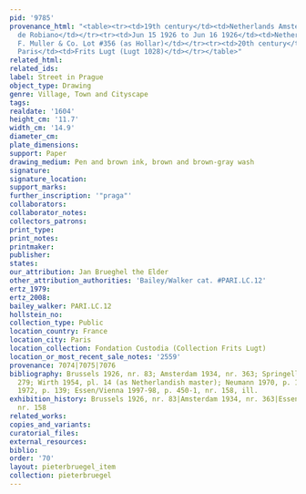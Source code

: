 ```yaml
---
pid: '9785'
provenance_html: "<table><tr><td>19th century</td><td>Netherlands Amsterdam</td><td>Comte
  de Robiano</td></tr><tr><td>Jun 15 1926 to Jun 16 1926</td><td>Netherlands Amsterdam</td><td>Sale
  F. Muller & Co. Lot #356 (as Hollar)</td></tr><tr><td>20th century</td><td>France
  Paris</td><td>Frits Lugt (Lugt 1028)</td></tr></table>"
related_html:
related_ids:
label: Street in Prague
object_type: Drawing
genre: Village, Town and Cityscape
tags:
realdate: '1604'
height_cm: '11.7'
width_cm: '14.9'
diameter_cm:
plate_dimensions:
support: Paper
drawing_medium: Pen and brown ink, brown and brown-gray wash
signature:
signature_location:
support_marks:
further_inscription: '"praga"'
collaborators:
collaborator_notes:
collectors_patrons:
print_type:
print_notes:
printmaker:
publisher:
states:
our_attribution: Jan Brueghel the Elder
other_attribution_authorities: 'Bailey/Walker cat. #PARI.LC.12'
ertz_1979:
ertz_2008:
bailey_walker: PARI.LC.12
hollstein_no:
collection_type: Public
location_country: France
location_city: Paris
location_collection: Fondation Custodia (Collection Frits Lugt)
location_or_most_recent_sale_notes: '2559'
provenance: 7074|7075|7076
bibliography: Brussels 1926, nr. 83; Amsterdam 1934, nr. 363; Springell 1938, nr.
  279; Wirth 1954, pl. 14 (as Netherlandish master); Neumann 1970, p. 152; Winner
  1972, p. 139; Essen/Vienna 1997-98, p. 450-1, nr. 158, ill.
exhibition_history: Brussels 1926, nr. 83|Amsterdam 1934, nr. 363|Essen/Vienna 1997-98,
  nr. 158
related_works:
copies_and_variants:
curatorial_files:
external_resources:
biblio:
order: '70'
layout: pieterbruegel_item
collection: pieterbruegel
---
```

